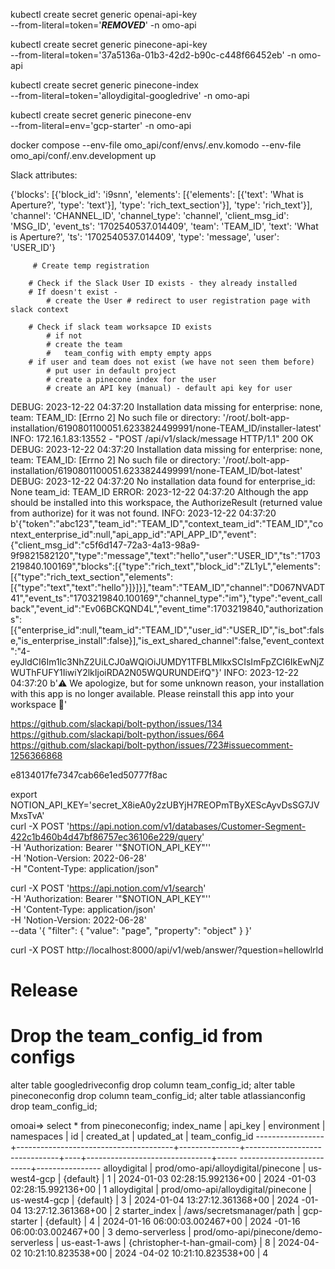 kubectl create secret generic openai-api-key \
--from-literal=token='***REMOVED***' -n omo-api

kubectl create secret generic pinecone-api-key \
--from-literal=token='37a5136a-01b3-42d2-b90c-c448f66452eb' -n omo-api

kubectl create secret generic pinecone-index \
--from-literal=token='alloydigital-googledrive' -n omo-api

kubectl create secret generic pinecone-env \
--from-literal=env='gcp-starter' -n omo-api



docker compose --env-file omo_api/conf/envs/.env.komodo --env-file omo_api/conf/.env.development up

Slack attributes:

{'blocks': [{'block_id': 'i9snn',
             'elements': [{'elements': [{'text': 'What is Aperture?',
                                         'type': 'text'}],
                           'type': 'rich_text_section'}],
             'type': 'rich_text'}],
 'channel': 'CHANNEL_ID',
 'channel_type': 'channel',
 'client_msg_id': 'MSG_ID',
 'event_ts': '1702540537.014409',
 'team': 'TEAM_ID',
 'text': 'What is Aperture?',
 'ts': '1702540537.014409',
 'type': 'message',
 'user': 'USER_ID'}


         # Create temp registration

        # Check if the Slack User ID exists - they already installed
        # If doesn't exist - 
            # create the User # redirect to user registration page with slack context

        # Check if slack team worksapce ID exists
            # if not
            # create the team
            #   team_config with empty empty apps
        # if user and team does not exist (we have not seen them before)
            # put user in default project
            # create a pinecone index for the user
            # create an API key (manual) - default api key for user


DEBUG:    2023-12-22 04:37:20 Installation data missing for enterprise: none, team: TEAM_ID: [Errno 2] No such file or directory: '/root/.bolt-app-installation/6190801100051.6233824499991/none-TEAM_ID/installer-latest'
INFO:     172.16.1.83:13552 - "POST /api/v1/slack/message HTTP/1.1" 200 OK
DEBUG:    2023-12-22 04:37:20 Installation data missing for enterprise: none, team: TEAM_ID: [Errno 2] No such file or directory: '/root/.bolt-app-installation/6190801100051.6233824499991/none-TEAM_ID/bot-latest'
DEBUG:    2023-12-22 04:37:20 No installation data found for enterprise_id: None team_id: TEAM_ID
ERROR:    2023-12-22 04:37:20 Although the app should be installed into this workspace, the AuthorizeResult (returned value from authorize) for it was not found.
INFO:     2023-12-22 04:37:20 b'{"token":"abc123","team_id":"TEAM_ID","context_team_id":"TEAM_ID","context_enterprise_id":null,"api_app_id":"API_APP_ID","event":{"client_msg_id":"c5f6d147-72a3-4a13-98a9-9f9821582120","type":"message","text":"hello","user":"USER_ID","ts":"1703219840.100169","blocks":[{"type":"rich_text","block_id":"ZL1yL","elements":[{"type":"rich_text_section","elements":[{"type":"text","text":"hello"}]}]}],"team":"TEAM_ID","channel":"D067NVADT41","event_ts":"1703219840.100169","channel_type":"im"},"type":"event_callback","event_id":"Ev06BCKQND4L","event_time":1703219840,"authorizations":[{"enterprise_id":null,"team_id":"TEAM_ID","user_id":"USER_ID","is_bot":false,"is_enterprise_install":false}],"is_ext_shared_channel":false,"event_context":"4-eyJldCI6Im1lc3NhZ2UiLCJ0aWQiOiJUMDY1TFBLMlkxSCIsImFpZCI6IkEwNjZWUThFUFY1IiwiY2lkIjoiRDA2N05WQURUNDEifQ"}'
INFO:     2023-12-22 04:37:20 b':warning: We apologize, but for some unknown reason, your installation with this app is no longer available. Please reinstall this app into your workspace :bow:'


https://github.com/slackapi/bolt-python/issues/134
https://github.com/slackapi/bolt-python/issues/664
https://github.com/slackapi/bolt-python/issues/723#issuecomment-1256366868

e8134017fe7347cab66e1ed50777f8ac


export NOTION_API_KEY='secret_X8ieA0y2zUBYjH7REOPmTByXEScAyvDsSG7JVMxsTvA' \
curl -X POST 'https://api.notion.com/v1/databases/Customer-Segment-422c1b460b4d47bf86757ec36106e229/query' \
  -H 'Authorization: Bearer '"$NOTION_API_KEY"'' \
  -H 'Notion-Version: 2022-06-28' \
  -H "Content-Type: application/json"

  curl -X POST 'https://api.notion.com/v1/search' \
  -H 'Authorization: Bearer '"$NOTION_API_KEY"'' \
  -H 'Content-Type: application/json' \
  -H 'Notion-Version: 2022-06-28' \
  --data '{
    "filter": {
        "value": "page",
        "property": "object"
    }
  }'

  curl -X POST http://localhost:8000/api/v1/web/answer/?question=hellowlrld


  # Release
  # Drop the team_config_id from configs
  alter table googledriveconfig drop column team_config_id;
  alter table pineconeconfig drop column team_config_id;
   alter table atlassianconfig drop team_config_id;

  omoai=> select * from pineconeconfig;
   index_name    |                api_key                |  environment  |          namespaces           | id |          created_at           |
     updated_at           | team_config_id
-----------------+---------------------------------------+---------------+-------------------------------+----+-------------------------------+-----
--------------------------+----------------
 alloydigital    | prod/omo-api/alloydigital/pinecone    | us-west4-gcp  | {default}                     |  1 | 2024-01-03 02:28:15.992136+00 | 2024
-01-03 02:28:15.992136+00 |              1
 alloydigital    | prod/omo-api/alloydigital/pinecone    | us-west4-gcp  | {default}                     |  3 | 2024-01-04 13:27:12.361368+00 | 2024
-01-04 13:27:12.361368+00 |              2
 starter_index     | /aws/secretsmanager/path             | gcp-starter   | {default}                     |  4 | 2024-01-16 06:00:03.002467+00 | 2024
-01-16 06:00:03.002467+00 |              3
 demo-serverless | prod/omo-api/pinecone/demo-serverless | us-east-1-aws | {christopher-t-han-gmail-com} |  8 | 2024-04-02 10:21:10.823538+00 | 2024
-04-02 10:21:10.823538+00 |              4